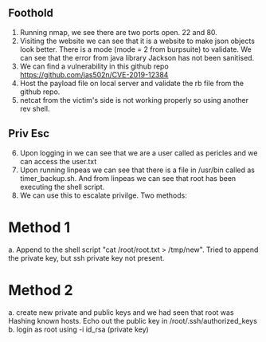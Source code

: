 ## Foothold

1. Running nmap, we see there are two ports open. 22 and 80.
2. Visiting the website we can see that it is a website to make json objects look better. There is a mode (mode = 2 from burpsuite) to validate. We can see that the error from java library Jackson has not been sanitised.
3. We can find a vulnerability in this github repo https://github.com/jas502n/CVE-2019-12384
4. Host the payload file on local server and validate the rb file from the github repo.
5. netcat from the victim's side is not working properly so using another rev shell.

## Priv Esc

6. Upon logging in we can see that we are a user called as pericles and we can access the user.txt
7. Upon running linpeas we can see that there is a file in /usr/bin called as timer_backup.sh. And from linpeas we can see that root has been executing the shell script.
8. We can use this to escalate privilge. Two methods:

Method 1
========
a. Append to the shell script "cat /root/root.txt > /tmp/new". Tried to append the private key, but ssh private key not present.

Method 2
=======
a. create new private and public keys and we had seen that root was Hashing known hosts. Echo out the public key in /root/.ssh/authorized_keys
b. login as root using -i id_rsa (private key)


